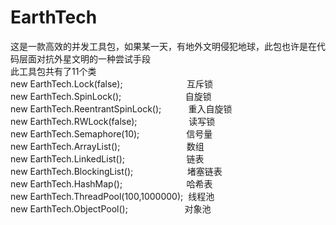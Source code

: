 # EarthTech
这是一款高效的并发工具包，如果某一天，有地外文明侵犯地球，此包也许是在代码层面对抗外星文明的一种尝试手段</br>
此工具包共有了11个类</br>
new EarthTech.Lock(false);&nbsp;&nbsp;&nbsp;&nbsp;&nbsp;&nbsp;&nbsp;&nbsp;&nbsp;&nbsp;&nbsp;&nbsp;&nbsp;&nbsp;&nbsp;&nbsp;&nbsp;&nbsp;&nbsp;&nbsp;&nbsp;&nbsp;&nbsp;&nbsp;&nbsp;&nbsp;互斥锁</br>
new EarthTech.SpinLock();&nbsp;&nbsp;&nbsp;&nbsp;&nbsp;&nbsp;&nbsp;&nbsp;&nbsp;&nbsp;&nbsp;&nbsp;&nbsp;&nbsp;&nbsp;&nbsp;&nbsp;&nbsp;&nbsp;&nbsp;&nbsp;&nbsp;&nbsp;&nbsp;&nbsp;&nbsp;自旋锁</br>
new EarthTech.ReentrantSpinLock();&nbsp;&nbsp;&nbsp;&nbsp;&nbsp;&nbsp;&nbsp;&nbsp;&nbsp;&nbsp;&nbsp;重入自旋锁</br>
new EarthTech.RWLock(false);&nbsp;&nbsp;&nbsp;&nbsp;&nbsp;&nbsp;&nbsp;&nbsp;&nbsp;&nbsp;&nbsp;&nbsp;&nbsp;&nbsp;&nbsp;&nbsp;&nbsp;&nbsp;&nbsp;&nbsp;&nbsp;读写锁</br>
new EarthTech.Semaphore(10);&nbsp;&nbsp;&nbsp;&nbsp;&nbsp;&nbsp;&nbsp;&nbsp;&nbsp;&nbsp;&nbsp;&nbsp;&nbsp;&nbsp;&nbsp;&nbsp;&nbsp;&nbsp;&nbsp;信号量</br>
new EarthTech.ArrayList();&nbsp;&nbsp;&nbsp;&nbsp;&nbsp;&nbsp;&nbsp;&nbsp;&nbsp;&nbsp;&nbsp;&nbsp;&nbsp;&nbsp;&nbsp;&nbsp;&nbsp;&nbsp;&nbsp;&nbsp;&nbsp;&nbsp;&nbsp;&nbsp;&nbsp;&nbsp;&nbsp;数组</br>
new EarthTech.LinkedList();&nbsp;&nbsp;&nbsp;&nbsp;&nbsp;&nbsp;&nbsp;&nbsp;&nbsp;&nbsp;&nbsp;&nbsp;&nbsp;&nbsp;&nbsp;&nbsp;&nbsp;&nbsp;&nbsp;&nbsp;&nbsp;&nbsp;&nbsp;&nbsp;&nbsp;链表</br>
new EarthTech.BlockingList();&nbsp;&nbsp;&nbsp;&nbsp;&nbsp;&nbsp;&nbsp;&nbsp;&nbsp;&nbsp;&nbsp;&nbsp;&nbsp;&nbsp;&nbsp;&nbsp;&nbsp;&nbsp;&nbsp;&nbsp;&nbsp;&nbsp;堵塞链表</br>
new EarthTech.HashMap();&nbsp;&nbsp;&nbsp;&nbsp;&nbsp;&nbsp;&nbsp;&nbsp;&nbsp;&nbsp;&nbsp;&nbsp;&nbsp;&nbsp;&nbsp;&nbsp;&nbsp;&nbsp;&nbsp;&nbsp;&nbsp;&nbsp;&nbsp;&nbsp;&nbsp;&nbsp;哈希表</br>
new EarthTech.ThreadPool(100,1000000);&nbsp;&nbsp;线程池</br>
new EarthTech.ObjectPool();&nbsp;&nbsp;&nbsp;&nbsp;&nbsp;&nbsp;&nbsp;&nbsp;&nbsp;&nbsp;&nbsp;&nbsp;&nbsp;&nbsp;&nbsp;&nbsp;&nbsp;&nbsp;&nbsp;&nbsp;&nbsp;&nbsp;&nbsp;对象池</br>

